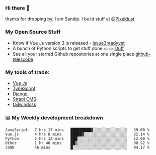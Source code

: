 ### Hi there 👋

thanks for dropping by.
I am Sandip. I build stuff at [@Pixeldust](github.com/pixeldust-in/)

###  **My Open Source Stuff**

 - Know if Vue Js version 3 is released -  [isvue3readyyet](https://github.com/sandiprb/isvue3readyyet)
 - A bunch of Python scripts to get stuff done 💤 💤 [stuff](https://github.com/sandiprb/stuff)
 - See all your starred Github repositories at one single place [github-telescope](https://github.com/sandiprb/github-telescope)



###  **My tools of trade:**
 - [Vue Js](https://github.com/vuejs/vue/)
 - [TypeScript](https://github.com/microsoft/TypeScript)
 - [Django](github.com/django/django)
 - [Strapi CMS](github.com/strapi/strapi)
 - [tailwindcss](https://github.com/tailwindlabs/tailwindcss)


###  📊 **My Weekly development breakdown**
<!--START_SECTION:waka-->
```text
JavaScript   7 hrs 17 mins   █████████▓░░░░░░░░░░░░░░░   39.00 % 
Vue.js       4 hrs 8 mins    █████▓░░░░░░░░░░░░░░░░░░░   22.14 % 
Python       2 hrs 14 mins   ███░░░░░░░░░░░░░░░░░░░░░░   12.00 % 
Other        1 hr 40 mins    ██▒░░░░░░░░░░░░░░░░░░░░░░   08.92 % 
JSON         46 mins         █░░░░░░░░░░░░░░░░░░░░░░░░   04.17 % 
```
<!--END_SECTION:waka-->
